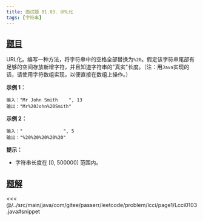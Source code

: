 ```yaml
---
title: 面试题 01.03. URL化
tags: [字符串]
---
```



## [题目](https://leetcode.cn/problems/string-to-url-lcci/)
URL化。编写一种方法，将字符串中的空格全部替换为`%20`。假定该字符串尾部有足够的空间存放新增字符，并且知道字符串的"真实"长度。（注：用`Java`实现的话，请使用字符数组实现，以便直接在数组上操作。）

**示例 1：**

```
输入："Mr John Smith    ", 13
输出："Mr%20John%20Smith"
```

**示例 2：**

```
输入："               ", 5
输出："%20%20%20%20%20"
```

**提示：**

* 字符串长度在 \[0, 500000\] 范围内。


## [题解](https://github.com/PasseRR/JavaLeetCode/blob/master/src/main/java/com/gitee/passerr/leetcode/problem/lcci/page1/Lcci0103.java)

<<< @/../src/main/java/com/gitee/passerr/leetcode/problem/lcci/page1/Lcci0103.java#snippet
